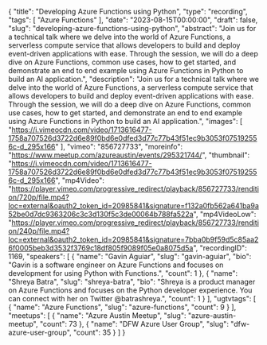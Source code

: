 {
  "title": "Developing Azure Functions using Python",
  "type": "recording",
  "tags": [
    "Azure Functions"
  ],
  "date": "2023-08-15T00:00:00",
  "draft": false,
  "slug": "developing-azure-functions-using-python",
  "abstract": "Join us for a technical talk where we delve into the world of Azure Functions, a serverless compute service that allows developers to build and deploy event-driven applications with ease. Through the session, we will do a deep dive on Azure Functions, common use cases, how to get started, and demonstrate an end to end example using Azure Functions in Python to build an AI application.",
  "description": "Join us for a technical talk where we delve into the world of Azure Functions, a serverless compute service that allows developers to build and deploy event-driven applications with ease. Through the session, we will do a deep dive on Azure Functions, common use cases, how to get started, and demonstrate an end to end example using Azure Functions in Python to build an AI application.",
  "images": [
    "https://i.vimeocdn.com/video/1713616477-1758a707526d3722d6e89f0bd6e0dfed3d77c77b43f51ec9b3053f075192556c-d_295x166"
  ],
  "vimeo": "856727733",
  "moreinfo": "https://www.meetup.com/azureaustin/events/295321744/",
  "thumbnail": "https://i.vimeocdn.com/video/1713616477-1758a707526d3722d6e89f0bd6e0dfed3d77c77b43f51ec9b3053f075192556c-d_295x166",
  "mp4Video": "https://player.vimeo.com/progressive_redirect/playback/856727733/rendition/720p/file.mp4?loc=external&oauth2_token_id=20985841&signature=f132a0fb562a641ba9a52be0d7dc9363206c3c3d130f5c3de00064b788fa522a",
  "mp4VideoLow": "https://player.vimeo.com/progressive_redirect/playback/856727733/rendition/240p/file.mp4?loc=external&oauth2_token_id=20985841&signature=7bba0b9f59d5c85aa26f0005beb3d3532f3769c18df805f9089f05e0a8075d5a",
  "recordingID": 1169,
  "speakers": [
    {
      "name": "Gavin Aguiar",
      "slug": "gavin-aguiar",
      "bio": "Gavin is a software engineer on Azure Functions and focuses on development for using Python with Functions.",
      "count": 1
    },
    {
      "name": "Shreya Batra",
      "slug": "shreya-batra",
      "bio": "Shreya is a product manager on Azure Functions and focuses on the Python developer experience. You can connect with her on Twitter @batrashreya.",
      "count": 1
    }
  ],
  "ugtvtags": [
    {
      "name": "Azure Functions",
      "slug": "azure-functions",
      "count": 9
    }
  ],
  "meetups": [
    {
      "name": "Azure Austin Meetup",
      "slug": "azure-austin-meetup",
      "count": 73
    },
    {
      "name": "DFW Azure User Group",
      "slug": "dfw-azure-user-group",
      "count": 35
    }
  ]
}